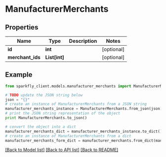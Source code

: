# ManufacturerMerchants


## Properties
Name | Type | Description | Notes
------------ | ------------- | ------------- | -------------
**id** | **int** |  | [optional] 
**merchant_ids** | **List[int]** |  | [optional] 

## Example

```python
from sparkfly_client.models.manufacturer_merchants import ManufacturerMerchants

# TODO update the JSON string below
json = "{}"
# create an instance of ManufacturerMerchants from a JSON string
manufacturer_merchants_instance = ManufacturerMerchants.from_json(json)
# print the JSON string representation of the object
print ManufacturerMerchants.to_json()

# convert the object into a dict
manufacturer_merchants_dict = manufacturer_merchants_instance.to_dict()
# create an instance of ManufacturerMerchants from a dict
manufacturer_merchants_form_dict = manufacturer_merchants.from_dict(manufacturer_merchants_dict)
```
[[Back to Model list]](../README.md#documentation-for-models) [[Back to API list]](../README.md#documentation-for-api-endpoints) [[Back to README]](../README.md)


